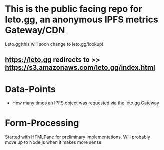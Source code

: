 # This is the public facing repo for leto.gg, an anonymous IPFS metrics Gateway/CDN
Leto.gg(this will soon change to leto.gg/lookup)

## https://leto.gg redirects to >> https://s3.amazonaws.com/leto.gg/index.html

# Data-Points
- How many times an IPFS object was requested via the leto.gg Gateway

# Form-Processing
Started with HTMLPane for preliminary implementations. Will probably move up to Node.js when it makes more sense.

